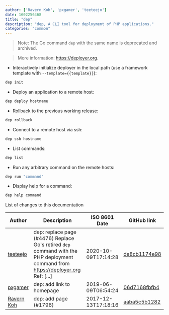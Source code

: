 ```yaml
---
author: ['Ravern Koh', 'pxgamer', 'teeteejo']
date: 1602256468
title: "dep"
description: "dep, A CLI tool for deployment of PHP applications."
categories: "common"
---
```

> Note: The Go command `dep` with the same name is deprecated and archived.

> More information: <https://deployer.org>.

- Interactively initialize deployer in the local path (use a framework template with `--template={{template}}`):

```bash
dep init
```

- Deploy an application to a remote host:

```bash
dep deploy hostname
```

- Rollback to the previous working release:

```bash
dep rollback
```

- Connect to a remote host via ssh:

```bash
dep ssh hostname
```

- List commands:

```bash
dep list
```

- Run any arbitrary command on the remote hosts:

```bash
dep run "command"
```

- Display help for a command:

```bash
dep help command
```
List of changes to this documentation


Author | Description | ISO 8601 Date | GitHub link
------|-----|-----|-----
[teeteejo](mailto:72230915+teeteejo@users.noreply.github.com) | dep: replace page (#4476) Replace Go's retired `dep` command with the PHP deployment command from https://deployer.org Ref: [...] | 2020-10-09T17:14:28 | [de8cb1174e98](https://github.com/tldr-pages/tldr/commit/de8cb1174e9849ba5b33626613a6373b64aa704d)
[pxgamer](mailto:owzie123@gmail.com) | dep: add link to homepage | 2019-06-09T06:54:24 | [06d7168fbfb4](https://github.com/tldr-pages/tldr/commit/06d7168fbfb41f79e6b3c922104701d67fb2edd5)
[Ravern Koh](mailto:22592318+ravernkoh@users.noreply.github.com) | dep: add page (#1796) | 2017-12-13T17:18:16 | [aaba5c5b1282](https://github.com/tldr-pages/tldr/commit/aaba5c5b1282a5b28158e137ee8e8d153b69741c)

